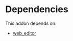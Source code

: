# Dependencies

This addon depends on:

- [web_editor](https://github.com/bringout/oca-ocb-web/tree/f608d6a2ded3ab2e9dc5d1cc03b85e52d6e8ddd8/odoo-bringout-oca-ocb-web_editor)
